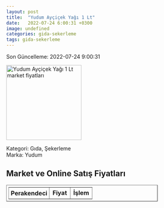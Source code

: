 ```yaml
---
layout: post
title:  "Yudum Ayçiçek Yağı 1 Lt"
date:   2022-07-24 6:00:31 +0300
image: undefined
categories: gida-sekerleme
tags: gida-sekerleme
---
```


Son Güncelleme: 2022-07-24 9:00:31

<img src="undefined" width="200" alt="Yudum Ayçiçek Yağı 1 Lt market fiyatları" />

Kategori: Gıda, Şekerleme
<br />
Marka: Yudum

<h2>Market ve Online Satış Fiyatları</h2>

<table border="1" style="padding: 5px;width:80%;">
  <tr>
    <td style="padding: 5px;"><strong>Perakendeci</strong></td>
    <td><strong>Fiyat</strong></td>
    <td><strong>İşlem</strong></td>
  </tr>
  
</table>
